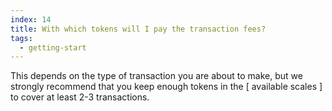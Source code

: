 ```yaml
---
index: 14
title: With which tokens will I pay the transaction fees?
tags: 
  - getting-start
---
```


This depends on the type of transaction you are about to make, but we strongly recommend that you keep enough tokens in the [ available scales ] to cover at least 2-3 transactions.
